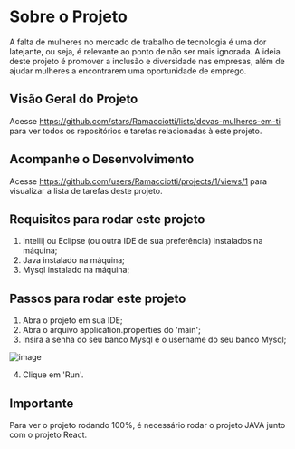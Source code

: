 # Sobre o Projeto

A falta de mulheres no mercado de trabalho de tecnologia é uma dor latejante, ou seja, é relevante ao ponto de não ser mais ignorada. A ideia deste projeto é promover a inclusão e diversidade nas empresas, além de ajudar mulheres a encontrarem uma oportunidade de emprego.

## Visão Geral do Projeto

Acesse https://github.com/stars/Ramacciotti/lists/devas-mulheres-em-ti para ver todos os repositórios e tarefas relacionadas à este projeto.

## Acompanhe o Desenvolvimento

Acesse https://github.com/users/Ramacciotti/projects/1/views/1 para visualizar a lista de tarefas deste projeto.

## Requisitos para rodar este projeto

1) Intellij ou Eclipse (ou outra IDE de sua preferência) instalados na máquina;
2) Java instalado na máquina;
3) Mysql instalado na máquina;

## Passos para rodar este projeto

1) Abra o projeto em sua IDE;
2) Abra o arquivo application.properties do 'main';
3) Insira a senha do seu banco Mysql e o username do seu banco Mysql;

![image](https://user-images.githubusercontent.com/32496953/153716674-2d55e843-0f01-41ec-b967-f5eb3bfa71d1.png)

4) Clique em 'Run'.

## Importante

Para ver o projeto rodando 100%, é necessário rodar o projeto JAVA junto com o projeto React.

